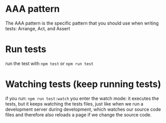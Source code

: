 # AAA pattern
The AAA pattern is the specific pattern that you should use when writing tests: Arrange, Act, and Assert

# Run tests
run the test with
`npm test`
or
`npm run test`

# Watching tests (keep running tests)
if you run:
`npm run test:watch`
you enter the watch mode: it executes the tests, but it keeps watching the tests files, just like when we run a development server during development, which watches our source code files and therefore also reloads a page if we change the source code.